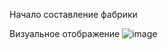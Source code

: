 Начало составление фабрики

Визуальное отображение
![image](https://github.com/user-attachments/assets/68469887-a00a-4a8a-9c6b-2a559dcff9b2)

